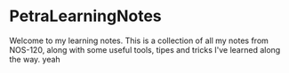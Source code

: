 # PetraLearningNotes

Welcome to my learning notes. This is a collection of all my notes from NOS-120, along with some useful tools, tipes and tricks I've learned along the way.
yeah
